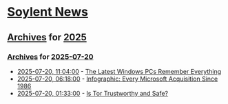 # [Soylent News](../../../README.md)

## [Archives](../../index.md) for [2025](../index.md)

### [Archives](../../index.md) for [2025-07-20](index.md)

* [2025-07-20, 11:04:00](https://soylentnews.org/article.pl?sid=25/07/19/0033258&from=rss) - [The Latest Windows PCs Remember Everything](https://soylentnews.org/article.pl?sid=25/07/19/0033258&from=rss)
* [2025-07-20, 06:18:00](https://soylentnews.org/article.pl?sid=25/07/19/0023239&from=rss) - [Infographic: Every Microsoft Acquisition Since 1986](https://soylentnews.org/article.pl?sid=25/07/19/0023239&from=rss)
* [2025-07-20, 01:33:00](https://soylentnews.org/article.pl?sid=25/07/18/2350226&from=rss) - [Is Tor Trustworthy and Safe?](https://soylentnews.org/article.pl?sid=25/07/18/2350226&from=rss)
